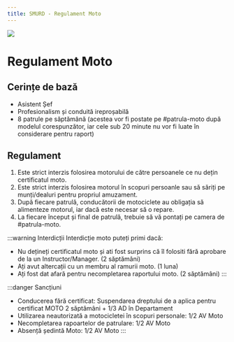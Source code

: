 ```yaml
---
title: SMURD - Regulament Moto
---
```


![](https://i.imgur.com/tD8Dkij.png)

# <span class="title-font">Regulament Moto</span>

## <span class="header-font">Cerințe de bază</span>
- Asistent Șef
- Profesionalism și conduită ireproșabilă
- 8 patrule pe săptămână (acestea vor fi postate pe #patrula-moto după modelul corespunzător, iar cele sub 20 minute nu vor fi luate în considerare pentru raport)

## <span class="header-font">Regulament</span>
1. Este strict interzis folosirea motorului de către persoanele ce nu dețin certificatul moto.
2. Este strict interzis folosirea motorul în scopuri persoanle sau să săriți pe munți/dealuri pentru propriul amuzament.
3. După fiecare patrulă, conducătorii de motociclete au obligația să alimenteze motorul, iar dacă este necesar să o repare.
4. La fiecare început și final de patrulă, trebuie să vă pontați pe camera de #patrula-moto.

:::warning Interdicții
Interdicție moto puteți primi dacă:
- Nu dețineți certificatul moto și ati fost surprins că îl folositi fără aprobare de la un Instructor/Manager. (2 săptămâni)
- Ați avut altercații cu un membru al ramurii moto. (1 luna)
- Ați fost dat afară pentru necompletarea raportului moto. (2 săptămâni)
:::

:::danger Sancțiuni
- Conducerea fără certificat: Suspendarea dreptului de a aplica pentru certificat MOTO 2 săptămâni + 1/3 AD în Departament
- Utilizarea neautorizată a motocicletei în scopuri personale: 1/2 AV Moto
- Necompletarea rapoartelor de patrulare: 1/2 AV Moto
- Absență ședintă Moto: 1/2 AV Moto
:::